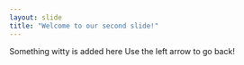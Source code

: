 ```yaml
---
layout: slide
title: "Welcome to our second slide!"
---
```

Something witty is added here
Use the left arrow to go back!
